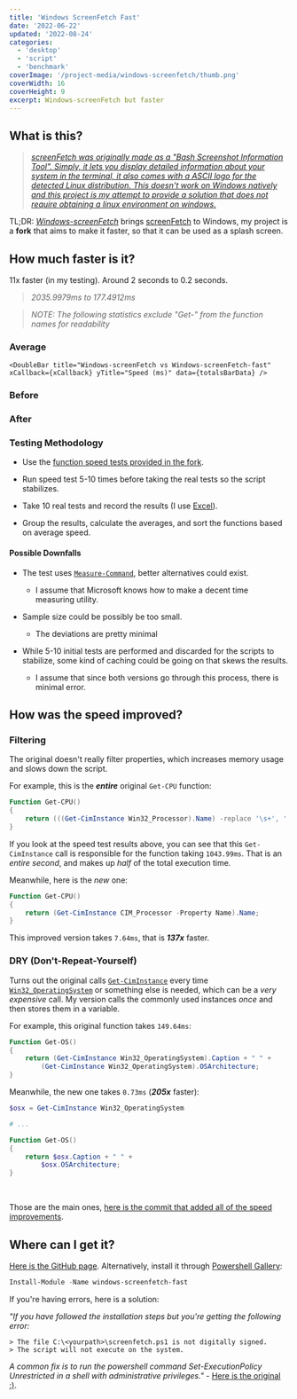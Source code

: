 ```yaml
---
title: 'Windows ScreenFetch Fast'
date: '2022-06-22'
updated: '2022-08-24'
categories:
  - 'desktop'
  - 'script'
  - 'benchmark'
coverImage: '/project-media/windows-screenfetch/thumb.png'
coverWidth: 16
coverHeight: 9
excerpt: Windows-screenFetch but faster
---
```


<script>
    import speedData from '$lib/assets/json/windows-screenfetch/data.json'
    import SpeedTable from '$lib/components/SpeedTable.svelte'
    import DoubleBar from '$lib/components/DoubleBar.svelte'

	const xCallback = function (value) {
		return this.getLabelForValue(value).substring(4, 12);
	}

    const [beforeTotals, afterTotals] = ["before", "after"].map((data) => Object.assign(
		...Object.keys(speedData[data][0]).map((key) => ({
			[key]: (
				speedData[data].reduce((prev, times) => prev + Number.parseFloat(times[key]), 0) / speedData[data].length
			).toFixed(4)
		}))
	))

    const totalsBarData = {
		labels: Object.keys(speedData["before"][0]),
		datasets: [
			{
				label: 'Windows-screenFetch',
				data: beforeTotals,
				borderWidth: 2,
				borderColor: 'rgba(255, 134, 159, 1)',
				backgroundColor: 'rgba(255, 134,159,0.4)'
			},
			{
				label: 'Windows-screenFetch-fast',
				data: afterTotals,
				borderWidth: 2,
				borderColor: 'rgba(98,  182, 239, 1)',
				backgroundColor: 'rgba(98,  182, 239,0.4)'
			}
		]
	};
</script>

## What is this?

> [_screenFetch was originally made as a "Bash Screenshot Information Tool". Simply, it lets you display detailed information about your system in the terminal, it also comes with a ASCII logo for the detected Linux distribution. This doesn't work on Windows natively and this project is my attempt to provide a solution that does not require obtaining a linux environment on windows._](https://github.com/JulianChow94/Windows-screenFetch)

TL;DR: [_Windows-screenFetch_](https://github.com/JulianChow94/Windows-screenFetch) brings [screenFetch](https://github.com/KittyKatt/screenFetch) to Windows, my project is a **fork** that aims to make it faster, so that it can be used as a splash screen.

## How much faster is it?

11x faster (in my testing). Around 2 seconds to 0.2 seconds.

> _2035.9979ms to 177.4912ms_

> _NOTE: The following statistics exclude "Get-" from the function names for readability_

<div class="hide-on-mobile">
    <h3>Average</h3>
    
    <DoubleBar title="Windows-screenFetch vs Windows-screenFetch-fast" xCallback={xCallback} yTitle="Speed (ms)" data={totalsBarData} />
</div>

### Before

<SpeedTable data={speedData.before} totals={beforeTotals} />

### After

<SpeedTable data={speedData.after} totals={afterTotals} />

### Testing Methodology

- Use the [function speed tests provided in the fork](https://github.com/piotrpdev/Windows-screenFetch-fast/blob/master/test/functions_speed.ps1).

- Run speed test 5-10 times before taking the real tests so the script stabilizes.

- Take 10 real tests and record the results (I use [Excel](https://www.microsoft.com/en-ie/microsoft-365/excel)).

- Group the results, calculate the averages, and sort the functions based on average speed.

#### Possible Downfalls

- The test uses [`Measure-Command`](https://docs.microsoft.com/en-us/powershell/module/microsoft.powershell.utility/measure-command), better alternatives could exist.

  - I assume that Microsoft knows how to make a decent time measuring utility.

- Sample size could be possibly be too small.

  - The deviations are pretty minimal

- While 5-10 initial tests are performed and discarded for the scripts to stabilize, some kind of caching could be going on that skews the results.

  - I assume that since both versions go through this process, there is minimal error.

## How was the speed improved?

### Filtering

The original doesn't really filter properties, which increases memory usage and slows down the script.

For example, this is the **_entire_** original `Get-CPU` function:

```powershell
Function Get-CPU()
{
    return (((Get-CimInstance Win32_Processor).Name) -replace '\s+', ' ');
}
```

If you look at the speed test results above, you can see that this `Get-CimInstance` call is responsible for the function taking `1043.99ms`. That is an _entire second_, and makes up _half_ of the total execution time.

Meanwhile, here is the _new_ one:

```powershell
Function Get-CPU()
{
    return (Get-CimInstance CIM_Processor -Property Name).Name;
}
```

This improved version takes `7.64ms`, that is **_137x_** faster.

### DRY (Don't-Repeat-Yourself)

Turns out the original calls [`Get-CimInstance`](https://docs.microsoft.com/en-us/powershell/module/cimcmdlets/get-ciminstance) every time [`Win32_OperatingSystem`](https://docs.microsoft.com/en-us/windows/win32/cimwin32prov/win32-operatingsystem) or something else is needed, which can be a _very expensive_ call. My version calls the commonly used instances _once_ and then stores them in a variable.

For example, this original function takes `149.64ms`:

```powershell
Function Get-OS()
{
    return (Get-CimInstance Win32_OperatingSystem).Caption + " " +
        (Get-CimInstance Win32_OperatingSystem).OSArchitecture;
}
```

Meanwhile, the new one takes `0.73ms` (**_205x_** faster):

```powershell
$osx = Get-CimInstance Win32_OperatingSystem

# ...

Function Get-OS()
{
    return $osx.Caption + " " +
        $osx.OSArchitecture;
}
```

<br>

Those are the main ones, [here is the commit that added all of the speed improvements](https://github.com/piotrpdev/Windows-screenFetch-fast/commit/3ec8ac68f5ab4d2a04a5adc694ad0512e5b40e5c).

## Where can I get it?

[Here is the GitHub page](https://github.com/piotrpdev/Windows-screenFetch-fast). Alternatively, install it through [Powershell Gallery](https://www.powershellgallery.com/packages/windows-screenfetch-fast):

```powershell
Install-Module -Name windows-screenfetch-fast
```

If you're having errors, here is a solution:

_"If you have followed the installation steps but you're getting the following error:_

```
> The file C:\<yourpath>\screenfetch.ps1 is not digitally signed.
> The script will not execute on the system.

```

_A common fix is to run the powershell command Set-ExecutionPolicy Unrestricted in a shell with administrative privileges."_ - [Here is the original :)](https://github.com/JulianChow94/Windows-screenFetch).
